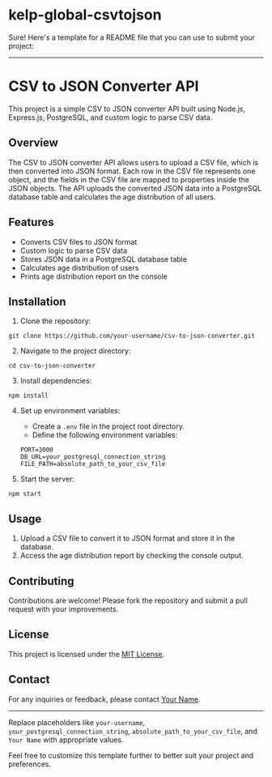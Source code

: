 ﻿# kelp-global-csvtojson

 Sure! Here's a template for a README file that you can use to submit your project:

---

# CSV to JSON Converter API

This project is a simple CSV to JSON converter API built using Node.js, Express.js, PostgreSQL, and custom logic to parse CSV data.

## Overview

The CSV to JSON converter API allows users to upload a CSV file, which is then converted into JSON format. Each row in the CSV file represents one object, and the fields in the CSV file are mapped to properties inside the JSON objects. The API uploads the converted JSON data into a PostgreSQL database table and calculates the age distribution of all users.

## Features

- Converts CSV files to JSON format
- Custom logic to parse CSV data
- Stores JSON data in a PostgreSQL database table
- Calculates age distribution of users
- Prints age distribution report on the console

## Installation

1. Clone the repository:

```
git clone https://github.com/your-username/csv-to-json-converter.git
```

2. Navigate to the project directory:

```
cd csv-to-json-converter
```

3. Install dependencies:

```
npm install
```

4. Set up environment variables:

   - Create a `.env` file in the project root directory.
   - Define the following environment variables:

   ```
   PORT=3000
   DB_URL=your_postgresql_connection_string
   FILE_PATH=absolute_path_to_your_csv_file
   ```

5. Start the server:

```
npm start
```

## Usage

1. Upload a CSV file to convert it to JSON format and store it in the database.
2. Access the age distribution report by checking the console output.

## Contributing

Contributions are welcome! Please fork the repository and submit a pull request with your improvements.

## License

This project is licensed under the [MIT License](LICENSE).

## Contact

For any inquiries or feedback, please contact [Your Name](mailto:your.email@example.com).

---

Replace placeholders like `your-username`, `your_postgresql_connection_string`, `absolute_path_to_your_csv_file`, and `Your Name` with appropriate values.

Feel free to customize this template further to better suit your project and preferences.
